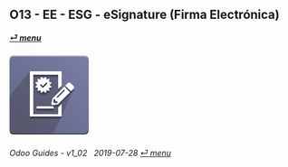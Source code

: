 ## O13 - EE - ESG - eSignature (Firma Electrónica)
#### [_&#x23CE; menu_](/en-uk/o13/ee/en-uk-o13-ee-guides_menu.md)  
### ![esg](/doc/img/website_sign.png) 
	
###### Odoo Guides - v1_02 &nbsp; 2019-07-28  [_&#x23CE; menu_](/en-uk/o13/ee/en-uk-o13-ee-guides_menu.md)  
